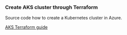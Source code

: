 ### Create AKS cluster through Terraform
Source code how to create a Kubernetes cluster in Azure.


[AKS Terraform guide](https://www.infinitypp.com/azure/how-to-create-an-aks-cluster-in-azure-using-terraform-module/)
